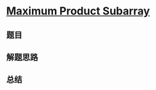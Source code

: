 # [Maximum Product Subarray](https://leetcode.com/problems/maximum-product-subarray/)
## 题目


## 解题思路


## 总结


